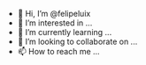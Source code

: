 - 👋 Hi, I’m @felipeluix
- 👀 I’m interested in ...
- 🌱 I’m currently learning ...
- 💞️ I’m looking to collaborate on ...
- 📫 How to reach me ...
<!---
felipeluix/felipeluix is a ✨ special ✨ repository because its `README.md` (this file) appears on your GitHub profile.
You can click the Preview link to take a look at your changes.
--->
